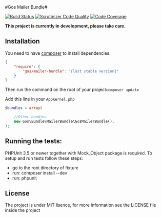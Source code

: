 #Gos Mailer Bundle#

[![Build Status](https://travis-ci.org/GeniusesOfSymfony/MailerBundle.svg?branch=master)](https://travis-ci.org/GeniusesOfSymfony/MailerBundle) [![Scrutinizer Code Quality](https://scrutinizer-ci.com/g/GeniusesOfSymfony/MailerBundle/badges/quality-score.png?b=master)](https://scrutinizer-ci.com/g/GeniusesOfSymfony/MailerBundle/?branch=master) [![Code Coverage](https://scrutinizer-ci.com/g/GeniusesOfSymfony/MailerBundle/badges/coverage.png?b=master)](https://scrutinizer-ci.com/g/GeniusesOfSymfony/MailerBundle/?branch=master)

**This project is currently in development, please take care.**

Installation
-------------

You need to have [composer](https://getcomposer.org/) to install dependencies.

```json
{
    "require": {
        "gos/mailer-bundle": "{last stable version}"
    }
}
```

Then run the command on the root of your project`composer update`

Add this line in your `AppKernel.php`

```php
$bundles = array(

	//Other bundles
    new Gos\Bundle\MailerBundle\GosMailerBundle(),
);
```

Running the tests:
------------------

PHPUnit 3.5 or newer together with Mock_Object package is required. To setup and run tests follow these steps:

* go to the root directory of fixture
* run: composer install --dev
* run: phpunit

License
---------

The project is under MIT lisence, for more information see the LICENSE file inside the project
